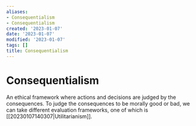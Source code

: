 ```yaml
---
aliases:
- Consequentialism
- Consequentialism
created: '2023-01-07'
date: '2023-01-07'
modified: '2023-01-07'
tags: []
title: Consequentialism
---
```


# Consequentialism

An ethical framework where actions and decisions are judged by the consequences. To judge the consequences to be morally good or bad, we can take different evaluation frameworks, one of which is [[20230107140307|Utilitarianism]].